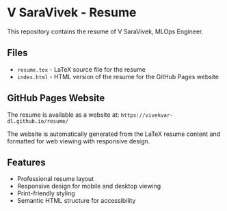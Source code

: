 # V SaraVivek - Resume

This repository contains the resume of V SaraVivek, MLOps Engineer.

## Files

- `resume.tex` - LaTeX source file for the resume
- `index.html` - HTML version of the resume for the GitHub Pages website

## GitHub Pages Website

The resume is available as a website at: `https://vivekvar-dl.github.io/resume/`

The website is automatically generated from the LaTeX resume content and formatted for web viewing with responsive design.

## Features

- Professional resume layout
- Responsive design for mobile and desktop viewing
- Print-friendly styling
- Semantic HTML structure for accessibility